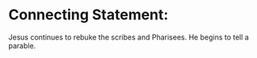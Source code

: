# Connecting Statement:

Jesus continues to rebuke the scribes and Pharisees. He begins to tell a parable.